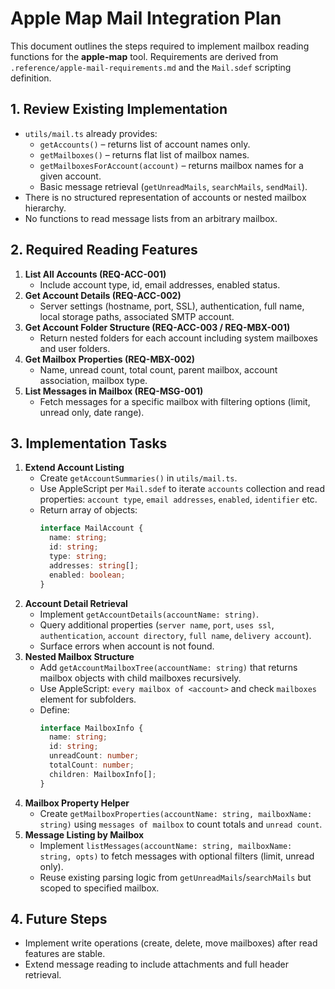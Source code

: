 # Apple Map Mail Integration Plan

This document outlines the steps required to implement mailbox reading functions for the **apple-map** tool.  Requirements are derived from `.reference/apple-mail-requirements.md` and the `Mail.sdef` scripting definition.

## 1. Review Existing Implementation
- `utils/mail.ts` already provides:
  - `getAccounts()` – returns list of account names only.
  - `getMailboxes()` – returns flat list of mailbox names.
  - `getMailboxesForAccount(account)` – returns mailbox names for a given account.
  - Basic message retrieval (`getUnreadMails`, `searchMails`, `sendMail`).
- There is no structured representation of accounts or nested mailbox hierarchy.
- No functions to read message lists from an arbitrary mailbox.

## 2. Required Reading Features
1. **List All Accounts (REQ-ACC-001)**
   - Include account type, id, email addresses, enabled status.
2. **Get Account Details (REQ-ACC-002)**
   - Server settings (hostname, port, SSL), authentication, full name, local storage paths, associated SMTP account.
3. **Get Account Folder Structure (REQ-ACC-003 / REQ-MBX-001)**
   - Return nested folders for each account including system mailboxes and user folders.
4. **Get Mailbox Properties (REQ-MBX-002)**
   - Name, unread count, total count, parent mailbox, account association, mailbox type.
5. **List Messages in Mailbox (REQ-MSG-001)**
   - Fetch messages for a specific mailbox with filtering options (limit, unread only, date range).

## 3. Implementation Tasks
1. **Extend Account Listing**
   - Create `getAccountSummaries()` in `utils/mail.ts`.
   - Use AppleScript per `Mail.sdef` to iterate `accounts` collection and read properties: `account type`, `email addresses`, `enabled`, `identifier` etc.
   - Return array of objects:
     ```ts
     interface MailAccount {
       name: string;
       id: string;
       type: string;
       addresses: string[];
       enabled: boolean;
     }
     ```
2. **Account Detail Retrieval**
   - Implement `getAccountDetails(accountName: string)`.
   - Query additional properties (`server name`, `port`, `uses ssl`, `authentication`, `account directory`, `full name`, `delivery account`).
   - Surface errors when account is not found.
3. **Nested Mailbox Structure**
   - Add `getAccountMailboxTree(accountName: string)` that returns mailbox objects with child mailboxes recursively.
   - Use AppleScript: `every mailbox of <account>` and check `mailboxes` element for subfolders.
   - Define:
     ```ts
     interface MailboxInfo {
       name: string;
       id: string;
       unreadCount: number;
       totalCount: number;
       children: MailboxInfo[];
     }
     ```
4. **Mailbox Property Helper**
   - Create `getMailboxProperties(accountName: string, mailboxName: string)` using `messages of mailbox` to count totals and `unread count`.
5. **Message Listing by Mailbox**
   - Implement `listMessages(accountName: string, mailboxName: string, opts)` to fetch messages with optional filters (limit, unread only).
   - Reuse existing parsing logic from `getUnreadMails`/`searchMails` but scoped to specified mailbox.

## 4. Future Steps
- Implement write operations (create, delete, move mailboxes) after read features are stable.
- Extend message reading to include attachments and full header retrieval.

